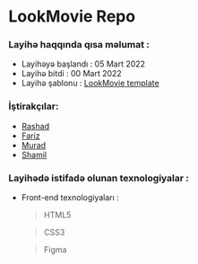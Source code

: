 # LookMovie Repo

### Layihə haqqında qısa məlumat :

- Layihəyə başlandı : 05 Mart 2022
- Layihə bitdi : 00 Mart 2022
- Layihə şablonu : [LookMovie template](https://www.figma.com/file/69KkWov2CX66UaxNFRpxN4/m1-project-acb-part-time?node-id=0%3A1)

### İştirakçılar:

- [Rashad](https://github.com/rashadmemmedov)
- [Fariz](https://github.com/aliyevfariz)
- [Murad](https://github.com/muradorucov)
- [Shamil](#)

### Layihədə istifadə olunan texnologiyalar :

- Front-end texnologiyaları :

  > HTML5

  > CSS3

  > Figma
